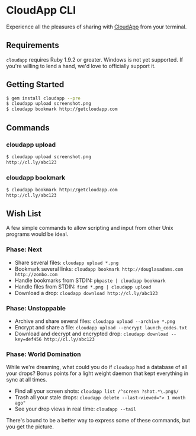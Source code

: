 # CloudApp CLI

Experience all the pleasures of sharing with [CloudApp][] from your terminal.

[cloudapp]: http://getcloudapp.com


## Requirements

`cloudapp` requires Ruby 1.9.2 or greater. Windows is not yet supported. If
you're willing to lend a hand, we'd love to officially support it.


## Getting Started

``` bash
$ gem install cloudapp --pre
$ cloudapp upload screenshot.png
$ cloudapp bookmark http://getcloudapp.com
```

## Commands

### cloudapp upload

``` bash
$ cloudapp upload screenshot.png
http://cl.ly/abc123
```

### cloudapp bookmark

``` bash
$ cloudapp bookmark http://getcloudapp.com
http://cl.ly/abc123
```

## Wish List

A few simple commands to allow scripting and input from other Unix programs
would be ideal.

### Phase: Next

 - Share several files: `cloudapp upload *.png`
 - Bookmark several links: `cloudapp bookmark http://douglasadams.com http://zombo.com`
 - Handle bookmarks from STDIN: `pbpaste | cloudapp bookmark`
 - Handle files from STDIN: `find *.png | cloudapp upload`
 - Download a drop: `cloudapp download http://cl.ly/abc123`

### Phase: Unstoppable

 - Archive and share several files: `cloudapp upload --archive *.png`
 - Encrypt and share a file: `cloudapp upload --encrypt launch_codes.txt`
 - Download and decrypt and encrypted drop: `cloudapp download --key=def456 http://cl.ly/abc123`

### Phase: World Domination

While we're dreaming, what could you do if `cloudapp` had a database of all your
drops? Bonus points for a light weight daemon that kept everything in sync at
all times.

 - Find all your screen shots: `cloudapp list /^screen ?shot.*\.png$/`
 - Trash all your stale drops: `cloudapp delete --last-viewed="> 1 month ago"`
 - See your drop views in real time: `cloudapp --tail`

There's bound to be a better way to express some of these commands, but you get
the picture.
